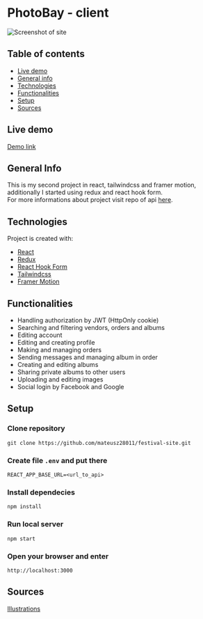 # PhotoBay - client

![Screenshot of site](https://raw.github.com/mateusz28011/photography-client/main/Photography-client.png)

## Table of contents

- [Live demo](#live-demo)
- [General info](#general-info)
- [Technologies](#technologies)
- [Functionalities](#functionalities)
- [Setup](#setup)
- [Sources](#sources)

## Live demo

[Demo link](https://photography-client.mateuszsiwinski.com/)

## General Info

This is my second project in react, tailwindcss and framer motion, additionally I started using redux and react hook form.\
For more informations about project visit repo of api [here](https://github.com/mateusz28011/photography-api).

## Technologies

Project is created with:

- [React](https://reactjs.org/)
- [Redux](https://redux.js.org/)
- [React Hook Form](https://react-hook-form.com/)
- [Tailwindcss](https://tailwindcss.com/)
- [Framer Motion](https://www.framer.com/motion/)

## Functionalities

- Handling authorization by JWT (HttpOnly cookie)
- Searching and filtering vendors, orders and albums
- Editing account
- Editing and creating profile
- Making and managing orders
- Sending messages and managing album in order
- Creating and editing albums
- Sharing private albums to other users
- Uploading and editing images
- Social login by Facebook and Google

## Setup

### Clone repository
    git clone https://github.com/mateusz28011/festival-site.git
### Create file `.env` and put there
    REACT_APP_BASE_URL=<url_to_api>
### Install dependecies
    npm install
### Run local server
    npm start
### Open your browser and enter
    http://localhost:3000

## Sources

[Illustrations](https://undraw.co/illustrations)

